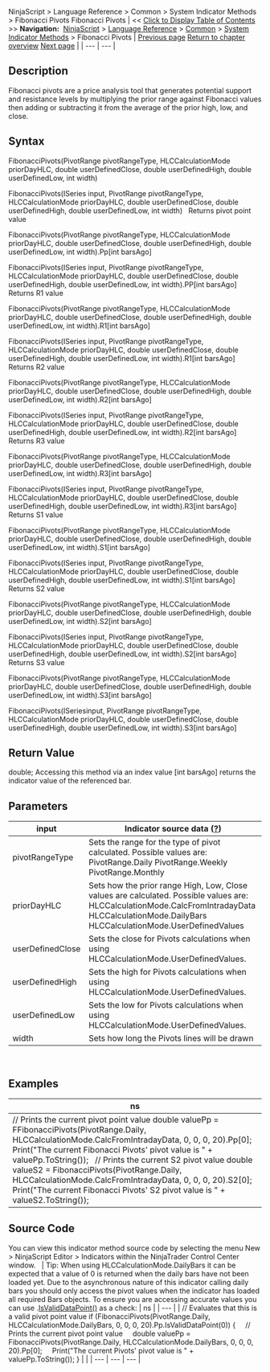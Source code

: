 ﻿
NinjaScript > Language Reference > Common > System Indicator Methods > Fibonacci Pivots
Fibonacci Pivots
| << [Click to Display Table of Contents](fibonacci_pivots.md) >> **Navigation:**     [NinjaScript](ninjascript-1.md) > [Language Reference](language_reference_wip-1.md) > [Common](common-1.md) > [System Indicator Methods](indicators-1.md) > Fibonacci Pivots | [Previous page](ease_of_movement-1.md) [Return to chapter overview](indicators-1.md) [Next page](fisher_transform-1.md) |
| --- | --- |
## Description
Fibonacci pivots are a price analysis tool that generates potential support and resistance levels by multiplying the prior range against Fibonacci values then adding or subtracting it from the average of the prior high, low, and close.
 
## Syntax
FibonacciPivots(PivotRange pivotRangeType, HLCCalculationMode priorDayHLC, double userDefinedClose, double userDefinedHigh, double userDefinedLow, int width)  

FibonacciPivots(ISeries<double> input, PivotRange pivotRangeType, HLCCalculationMode priorDayHLC, double userDefinedClose, double userDefinedHigh, double userDefinedLow, int width)
 
Returns pivot point value  

FibonacciPivots(PivotRange pivotRangeType, HLCCalculationMode priorDayHLC, double userDefinedClose, double userDefinedHigh, double userDefinedLow, int width).Pp[int barsAgo]  

FibonacciPivots(ISeries<double> input, PivotRange pivotRangeType, HLCCalculationMode priorDayHLC, double userDefinedClose, double userDefinedHigh, double userDefinedLow, int width).PP[int barsAgo]
 
Returns R1 value  

FibonacciPivots(PivotRange pivotRangeType, HLCCalculationMode priorDayHLC, double userDefinedClose, double userDefinedHigh, double userDefinedLow, int width).R1[int barsAgo]  

FibonacciPivots(ISeries<double> input, PivotRange pivotRangeType, HLCCalculationMode priorDayHLC, double userDefinedClose, double userDefinedHigh, double userDefinedLow, int width).R1[int barsAgo]
 
Returns R2 value  

FibonacciPivots(PivotRange pivotRangeType, HLCCalculationMode priorDayHLC, double userDefinedClose, double userDefinedHigh, double userDefinedLow, int width).R2[int barsAgo]  

FibonacciPivots(ISeries<double> input, PivotRange pivotRangeType, HLCCalculationMode priorDayHLC, double userDefinedClose, double userDefinedHigh, double userDefinedLow, int width).R2[int barsAgo]
 
Returns R3 value  

FibonacciPivots(PivotRange pivotRangeType, HLCCalculationMode priorDayHLC, double userDefinedClose, double userDefinedHigh, double userDefinedLow, int width).R3[int barsAgo]  

FibonacciPivots(ISeries<double> input, PivotRange pivotRangeType, HLCCalculationMode priorDayHLC, double userDefinedClose, double userDefinedHigh, double userDefinedLow, int width).R3[int barsAgo]
 
Returns S1 value  

FibonacciPivots(PivotRange pivotRangeType, HLCCalculationMode priorDayHLC, double userDefinedClose, double userDefinedHigh, double userDefinedLow, int width).S1[int barsAgo]  

FibonacciPivots(ISeries<double> input, PivotRange pivotRangeType, HLCCalculationMode priorDayHLC, double userDefinedClose, double userDefinedHigh, double userDefinedLow, int width).S1[int barsAgo]
 
Returns S2 value  

FibonacciPivots(PivotRange pivotRangeType, HLCCalculationMode priorDayHLC, double userDefinedClose, double userDefinedHigh, double userDefinedLow, int width).S2[int barsAgo]  

FibonacciPivots(ISeries<double> input, PivotRange pivotRangeType, HLCCalculationMode priorDayHLC, double userDefinedClose, double userDefinedHigh, double userDefinedLow, int width).S2[int barsAgo]
 
Returns S3 value  

FibonacciPivots(PivotRange pivotRangeType, HLCCalculationMode priorDayHLC, double userDefinedClose, double userDefinedHigh, double userDefinedLow, int width).S3[int barsAgo]  

FibonacciPivots(ISeries<double>input, PivotRange pivotRangeType, HLCCalculationMode priorDayHLC, double userDefinedClose, double userDefinedHigh, double userDefinedLow, int width).S3[int barsAgo]

## Return Value
double; Accessing this method via an index value [int barsAgo] returns the indicator value of the referenced bar.

## Parameters
| input | Indicator source data ([?](valid_input_data_for_indicator-1.md)) |
| --- | --- |
| pivotRangeType | Sets the range for the type of pivot calculated. Possible values are: PivotRange.Daily PivotRange.Weekly PivotRange.Monthly |
| priorDayHLC | Sets how the prior range High, Low, Close values are calculated. Possible values are: HLCCalculationMode.CalcFromIntradayData HLCCalculationMode.DailyBars HLCCalculationMode.UserDefinedValues |
| userDefinedClose | Sets the close for Pivots calculations when using HLCCalculationMode.UserDefinedValues. |
| userDefinedHigh | Sets the high for Pivots calculations when using HLCCalculationMode.UserDefinedValues. |
| userDefinedLow | Sets the low for Pivots calculations when using HLCCalculationMode.UserDefinedValues. |
| width | Sets how long the Pivots lines will be drawn |
 
## 
## Examples
| ns |
| --- |
| // Prints the current pivot point value double valuePp = FFibonacciPivots(PivotRange.Daily, HLCCalculationMode.CalcFromIntradayData, 0, 0, 0, 20).Pp[0]; Print("The current Fibonacci Pivots' pivot value is " + valuePp.ToString());   // Prints the current S2 pivot value double valueS2 = FibonacciPivots(PivotRange.Daily, HLCCalculationMode.CalcFromIntradayData, 0, 0, 0, 20).S2[0]; Print("The current Fibonacci Pivots' S2 pivot value is " + valueS2.ToString()); |

## Source Code
You can view this indicator method source code by selecting the menu New > NinjaScript Editor > Indicators within the NinjaTrader Control Center window.
 
| Tip: When using HLCCalculationMode.DailyBars it can be expected that a value of 0 is returned when the daily bars have not been loaded yet. Due to the asynchronous nature of this indicator calling daily bars you should only access the pivot values when the indicator has loaded all required Bars objects. To ensure you are accessing accurate values you can use .[IsValidDataPoint()](isvaliddatapoint-1.md) as a check:
| ns |
| --- |
| // Evaluates that this is a valid pivot point value if (FibonacciPivots(PivotRange.Daily, HLCCalculationMode.DailyBars, 0, 0, 0, 20).Pp.IsValidDataPoint(0)) {      // Prints the current pivot point value      double valuePp = FibonacciPivots(PivotRange.Daily, HLCCalculationMode.DailyBars, 0, 0, 0, 20).Pp[0];      Print("The current Pivots' pivot value is " + valuePp.ToString()); } | |
| --- | --- | --- |

